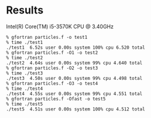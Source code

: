 Results
=======

Intel(R) Core(TM) i5-3570K CPU @ 3.40GHz

    % gfortran particles.f -o test1
    % time ./test1 
    ./test1  6.52s user 0.00s system 100% cpu 6.520 total
    % gfortran particles.f -O1 -o test2
    % time ./test2 
    ./test2  4.64s user 0.00s system 99% cpu 4.640 total
    % gfortran particles.f -O2 -o test3
    % time ./test3
    ./test3  4.50s user 0.00s system 99% cpu 4.498 total
    % gfortran particles.f -O3 -o test4
    % time ./test4
    ./test4  4.55s user 0.00s system 99% cpu 4.551 total
    % gfortran particles.f -Ofast -o test5
    % time ./test5
    ./test5  4.51s user 0.00s system 100% cpu 4.512 total


